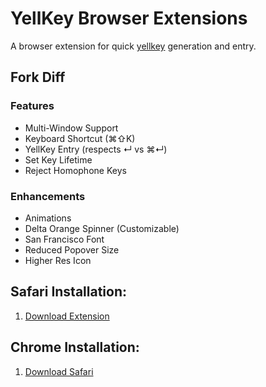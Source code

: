 # YellKey Browser Extensions
A browser extension for quick [yellkey](http://www.yellkey.com) generation and entry.

## Fork Diff

### Features
- Multi-Window Support
- Keyboard Shortcut (⌘⇧K)
- YellKey Entry (respects ↵ vs ⌘↵)
- Set Key Lifetime
- Reject Homophone Keys

### Enhancements
- Animations
- Delta Orange Spinner (Customizable)
- San Francisco Font
- Reduced Popover Size
- Higher Res Icon

## Safari Installation:
1. [Download Extension](https://github.com/atfinke/YellKey-Extension/raw/master/dist/Yellkey.safariextz)

## Chrome Installation:
1. [Download Safari](http://apple.com/)
